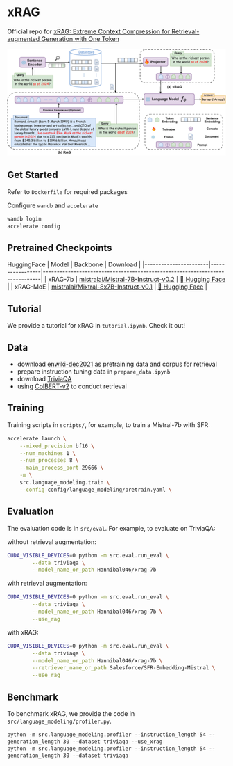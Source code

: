 # xRAG

Official repo for [xRAG: Extreme Context Compression for Retrieval-augmented Generation with One Token]()

<div align=center>
<img src="assets/framework.jpg" alt="xRAG">
</div>


## Get Started
Refer to `Dockerfile` for required packages

Configure `wandb` and `accelerate`
```bash
wandb login
accelerate config
```

## Pretrained Checkpoints
HuggingFace
| Model                 | Backbone | Download                                                                    |
|-----------------------|-----------------|-----------------------------------------------------------------------------|
| xRAG-7b | [mistralai/Mistral-7B-Instruct-v0.2](https://huggingface.co/mistralai/Mistral-7B-Instruct-v0.2)            | [🤗 Hugging Face](https://huggingface.co/Hannibal046/xrag-7b) |
| xRAG-MoE | [mistralai/Mixtral-8x7B-Instruct-v0.1](https://huggingface.co/mistralai/Mixtral-8x7B-Instruct-v0.1)            | [🤗 Hugging Face](https://huggingface.co/Hannibal046/xrag-moe) |


## Tutorial

We provide a tutorial for xRAG in `tutorial.ipynb`. Check it out!

## Data
- download [enwiki-dec2021](https://github.com/facebookresearch/atlas?tab=readme-ov-file#models) as pretraining data and corpus for retrieval
- prepare instruction tuning data in `prepare_data.ipynb`
- download [TriviaQA](https://drive.google.com/drive/folders/1lFFTklW_0HuR53hLpFdLClgfSAhXn_2f)
- using [ColBERT-v2](https://github.com/stanford-futuredata/ColBERT.git) to conduct retrieval

## Training
Training scripts in `scripts/`, for example, to train a Mistral-7b with SFR:
```bash
accelerate launch \
    --mixed_precision bf16 \
    --num_machines 1 \
    --num_processes 8 \
    --main_process_port 29666 \
    -m \
    src.language_modeling.train \
    --config config/language_modeling/pretrain.yaml \
```
## Evaluation
The evaluation code is in `src/eval`. For example, to evaluate on TriviaQA:

without retrieval augmentation:
```bash
CUDA_VISIBLE_DEVICES=0 python -m src.eval.run_eval \
        --data triviaqa \
        --model_name_or_path Hannibal046/xrag-7b
```

with retrieval augmentation:
```bash
CUDA_VISIBLE_DEVICES=0 python -m src.eval.run_eval \
        --data triviaqa \
        --model_name_or_path Hannibal046/xrag-7b \
        --use_rag
```

with xRAG:
```bash
CUDA_VISIBLE_DEVICES=0 python -m src.eval.run_eval \
        --data triviaqa \
        --model_name_or_path Hannibal046/xrag-7b \
        --retriever_name_or_path Salesforce/SFR-Embedding-Mistral \
        --use_rag
```

## Benchmark
To benchmark xRAG, we provide the code in `src/language_modeling/profiler.py`.
```
python -m src.language_modeling.profiler --instruction_length 54 --generation_length 30 --dataset triviaqa --use_xrag
python -m src.language_modeling.profiler --instruction_length 54 --generation_length 30 --dataset triviaqa
```